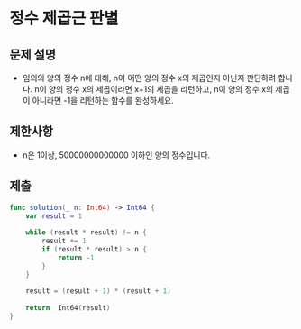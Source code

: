 # 정수 제곱근 판별
## 문제 설명
- 임의의 양의 정수 n에 대해, n이 어떤 양의 정수 x의 제곱인지 아닌지 판단하려 합니다.
n이 양의 정수 x의 제곱이라면 x+1의 제곱을 리턴하고, n이 양의 정수 x의 제곱이 아니라면 -1을 리턴하는 함수를 완성하세요.

## 제한사항
- n은 1이상, 50000000000000 이하인 양의 정수입니다.

## 제출

```swift
func solution(_ n: Int64) -> Int64 {
    var result = 1
    
    while (result * result) != n {
        result += 1
        if (result * result) > n {
            return -1
        }
    }
    
    result = (result + 1) * (result + 1)
    
    return  Int64(result)
}
```
